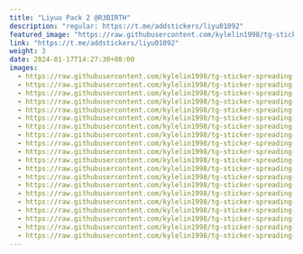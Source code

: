 ```yaml
---
title: "Liyuu Pack 2 @R3BIRTH"
description: "regular: https://t.me/addstickers/liyu01092"
featured_image: "https://raw.githubusercontent.com/kylelin1998/tg-sticker-spreading-worldwide-images/main/img/8d91e3cb-6bc8-40de-9969-57ad242b479b.jpg"
link: "https://t.me/addstickers/liyu01092"
weight: 3
date: 2024-01-17T14:27:30+08:00
images:
  - https://raw.githubusercontent.com/kylelin1998/tg-sticker-spreading-worldwide-images/main/img/8d91e3cb-6bc8-40de-9969-57ad242b479b.jpg
  - https://raw.githubusercontent.com/kylelin1998/tg-sticker-spreading-worldwide-images/main/img/6f8c327b-5333-45bc-896a-397763e5407d.jpg
  - https://raw.githubusercontent.com/kylelin1998/tg-sticker-spreading-worldwide-images/main/img/af868a6e-6ce7-4a74-bc35-c2f5f8c7a605.jpg
  - https://raw.githubusercontent.com/kylelin1998/tg-sticker-spreading-worldwide-images/main/img/ce583af9-aee8-424d-8719-4b8fa3d2b9ef.jpg
  - https://raw.githubusercontent.com/kylelin1998/tg-sticker-spreading-worldwide-images/main/img/8358b126-93cc-4fa3-bfeb-6b50984735f3.jpg
  - https://raw.githubusercontent.com/kylelin1998/tg-sticker-spreading-worldwide-images/main/img/67b81fd2-bfa7-43b0-82c1-6d0097efbb9e.jpg
  - https://raw.githubusercontent.com/kylelin1998/tg-sticker-spreading-worldwide-images/main/img/9b7cd56d-4360-49d3-8488-2a8dae2f6bbf.jpg
  - https://raw.githubusercontent.com/kylelin1998/tg-sticker-spreading-worldwide-images/main/img/178e5eaf-a07a-44f5-ba90-de4c2c6a8411.jpg
  - https://raw.githubusercontent.com/kylelin1998/tg-sticker-spreading-worldwide-images/main/img/12af3b69-ebeb-4d74-8519-e0927ef9f04d.jpg
  - https://raw.githubusercontent.com/kylelin1998/tg-sticker-spreading-worldwide-images/main/img/b0a8b65e-4221-4326-86bf-db447570912e.jpg
  - https://raw.githubusercontent.com/kylelin1998/tg-sticker-spreading-worldwide-images/main/img/2f8d6867-6a26-4036-af2b-562aa814ec62.jpg
  - https://raw.githubusercontent.com/kylelin1998/tg-sticker-spreading-worldwide-images/main/img/76288673-220c-4040-aeb9-8ddd204ed30b.jpg
  - https://raw.githubusercontent.com/kylelin1998/tg-sticker-spreading-worldwide-images/main/img/1598fe50-1488-4339-bfc5-38872ce8908d.jpg
  - https://raw.githubusercontent.com/kylelin1998/tg-sticker-spreading-worldwide-images/main/img/7a7e3b01-8238-4284-9272-95ee6257d69c.jpg
  - https://raw.githubusercontent.com/kylelin1998/tg-sticker-spreading-worldwide-images/main/img/a1130bd3-7361-4a19-ae42-b2ea40f9ff99.jpg
  - https://raw.githubusercontent.com/kylelin1998/tg-sticker-spreading-worldwide-images/main/img/3ec311b2-35b8-4531-8957-35461dc52f4a.jpg
  - https://raw.githubusercontent.com/kylelin1998/tg-sticker-spreading-worldwide-images/main/img/a40cf83a-3bca-4771-a947-34a0aaf499a8.jpg
  - https://raw.githubusercontent.com/kylelin1998/tg-sticker-spreading-worldwide-images/main/img/9522cbe8-ae8c-4c6a-aab3-4160880de0e4.jpg
  - https://raw.githubusercontent.com/kylelin1998/tg-sticker-spreading-worldwide-images/main/img/8cb871e5-830b-4758-9a07-a3b48c5033a8.jpg
  - https://raw.githubusercontent.com/kylelin1998/tg-sticker-spreading-worldwide-images/main/img/874ec2f7-d19c-4f47-8739-d8af4897912a.jpg
---
```

